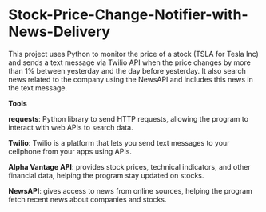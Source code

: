 # Stock-Price-Change-Notifier-with-News-Delivery

This project uses Python to monitor the price of a stock (TSLA for Tesla Inc) and sends a text message via Twilio API when the price changes by more than 1% between yesterday and the day before yesterday. It also search news related to the company using the NewsAPI and includes this news in the text message.

**Tools**


**requests**: Python library to send HTTP requests, allowing the program to interact with web APIs to search data.

**Twilio**: Twilio is a platform that lets you send text messages to your cellphone from your apps using APIs.

**Alpha Vantage API**: provides stock prices, technical indicators, and other financial data, helping the program stay updated on stocks.

**NewsAPI**: gives access to news from online sources, helping the program fetch recent news about companies and stocks.

